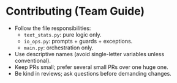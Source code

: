 # Contributing (Team Guide)

- Follow the file responsibilities:
  - `text_stats.py`: pure logic only.
  - `io_ops.py`: prompts + guards + exceptions.
  - `main.py`: orchestration only.
- Use descriptive names (avoid single-letter variables unless conventional).
- Keep PRs small; prefer several small PRs over one huge one.
- Be kind in reviews; ask questions before demanding changes.
